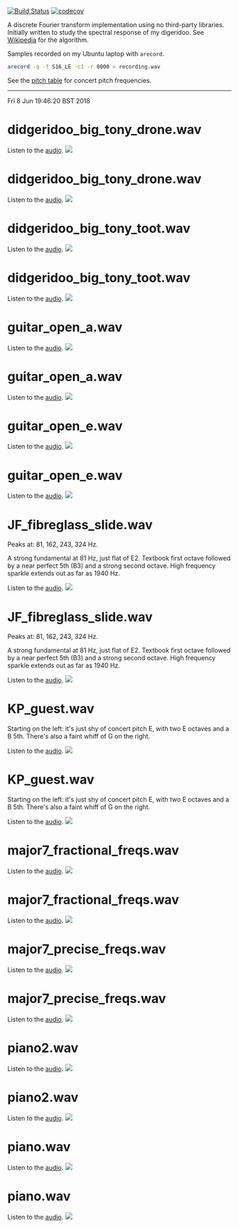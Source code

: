 [![Build Status](https://travis-ci.org/deanturpin/spectrum_analyser_gnuplot.svg?branch=master)](https://travis-ci.org/deanturpin/spectrum_analyser_gnuplot)
[![codecov](https://codecov.io/gh/deanturpin/spectrum_analyser_gnuplot/branch/master/graph/badge.svg)](https://codecov.io/gh/deanturpin/spectrum_analyser_gnuplot)

A discrete Fourier transform implementation using no third-party libraries. Initially written to study the spectral response of my digeridoo. See [Wikipedia](https://en.wikipedia.org/wiki/Discrete_Fourier_transform) for the algorithm.

Samples recorded on my Ubuntu laptop with ```arecord```.
```bash
arecord -q -f S16_LE -c1 -r 8000 > recording.wav
```

See the [pitch table](pitch.md) for concert pitch frequencies.

---

Fri  8 Jun 19:46:20 BST 2018

# didgeridoo_big_tony_drone.wav

Listen to the [audio](wav/didgeridoo_big_tony_drone.wav).
[![](didgeridoo_big_tony_drone_full.svg)](didgeridoo_big_tony_drone_full.svg)

# didgeridoo_big_tony_drone.wav

Listen to the [audio](wav/didgeridoo_big_tony_drone.wav).
[![](didgeridoo_big_tony_drone_zoom.svg)](didgeridoo_big_tony_drone_zoom.svg)

# didgeridoo_big_tony_toot.wav

Listen to the [audio](wav/didgeridoo_big_tony_toot.wav).
[![](didgeridoo_big_tony_toot_full.svg)](didgeridoo_big_tony_toot_full.svg)

# didgeridoo_big_tony_toot.wav

Listen to the [audio](wav/didgeridoo_big_tony_toot.wav).
[![](didgeridoo_big_tony_toot_zoom.svg)](didgeridoo_big_tony_toot_zoom.svg)

# guitar_open_a.wav

Listen to the [audio](wav/guitar_open_a.wav).
[![](guitar_open_a_full.svg)](guitar_open_a_full.svg)

# guitar_open_a.wav

Listen to the [audio](wav/guitar_open_a.wav).
[![](guitar_open_a_zoom.svg)](guitar_open_a_zoom.svg)

# guitar_open_e.wav

Listen to the [audio](wav/guitar_open_e.wav).
[![](guitar_open_e_full.svg)](guitar_open_e_full.svg)

# guitar_open_e.wav

Listen to the [audio](wav/guitar_open_e.wav).
[![](guitar_open_e_zoom.svg)](guitar_open_e_zoom.svg)

# JF_fibreglass_slide.wav
Peaks at: 81, 162, 243, 324 Hz.

A strong fundamental at 81 Hz, just flat of E2. Textbook first octave followed
by a near perfect 5th (B3) and a strong second octave. High frequency sparkle
extends out as far as 1940 Hz.

Listen to the [audio](wav/JF_fibreglass_slide.wav).
[![](JF_fibreglass_slide_full.svg)](JF_fibreglass_slide_full.svg)

# JF_fibreglass_slide.wav
Peaks at: 81, 162, 243, 324 Hz.

A strong fundamental at 81 Hz, just flat of E2. Textbook first octave followed
by a near perfect 5th (B3) and a strong second octave. High frequency sparkle
extends out as far as 1940 Hz.

Listen to the [audio](wav/JF_fibreglass_slide.wav).
[![](JF_fibreglass_slide_zoom.svg)](JF_fibreglass_slide_zoom.svg)

# KP_guest.wav
Starting on the left: it's just shy of concert pitch E, with two E octaves and a
B 5th. There's also a faint whiff of G on the right.

Listen to the [audio](wav/KP_guest.wav).
[![](KP_guest_full.svg)](KP_guest_full.svg)

# KP_guest.wav
Starting on the left: it's just shy of concert pitch E, with two E octaves and a
B 5th. There's also a faint whiff of G on the right.

Listen to the [audio](wav/KP_guest.wav).
[![](KP_guest_zoom.svg)](KP_guest_zoom.svg)

# major7_fractional_freqs.wav

Listen to the [audio](wav/major7_fractional_freqs.wav).
[![](major7_fractional_freqs_full.svg)](major7_fractional_freqs_full.svg)

# major7_fractional_freqs.wav

Listen to the [audio](wav/major7_fractional_freqs.wav).
[![](major7_fractional_freqs_zoom.svg)](major7_fractional_freqs_zoom.svg)

# major7_precise_freqs.wav

Listen to the [audio](wav/major7_precise_freqs.wav).
[![](major7_precise_freqs_full.svg)](major7_precise_freqs_full.svg)

# major7_precise_freqs.wav

Listen to the [audio](wav/major7_precise_freqs.wav).
[![](major7_precise_freqs_zoom.svg)](major7_precise_freqs_zoom.svg)

# piano2.wav

Listen to the [audio](wav/piano2.wav).
[![](piano2_full.svg)](piano2_full.svg)

# piano2.wav

Listen to the [audio](wav/piano2.wav).
[![](piano2_zoom.svg)](piano2_zoom.svg)

# piano.wav

Listen to the [audio](wav/piano.wav).
[![](piano_full.svg)](piano_full.svg)

# piano.wav

Listen to the [audio](wav/piano.wav).
[![](piano_zoom.svg)](piano_zoom.svg)

